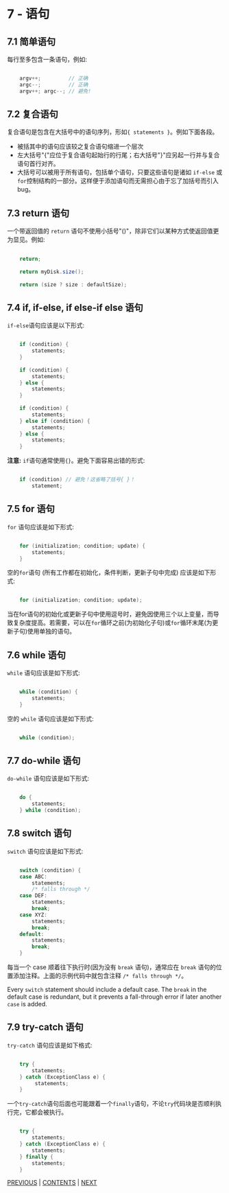 # 7 - 语句
## 7.1 简单语句
每行至多包含一条语句，例如:

```java

	argv++;         // 正确
	argc--;         // 正确  
	argv++; argc--; // 避免!

```

## 7.2 复合语句
复合语句是包含在大括号中的语句序列，形如`{ statements }`。例如下面各段。

- 被括其中的语句应该较之复合语句缩进一个层次
- 左大括号"{"应位于复合语句起始行的行尾；右大括号"}"应另起一行并与复合语句首行对齐。
- 大括号可以被用于所有语句，包括单个语句，只要这些语句是诸如 `if-else` 或 `for`控制结构的一部分。这样便于添加语句而无需担心由于忘了加括号而引入bug。

## 7.3 return 语句
一个带返回值的 `return` 语句不使用小括号"()"，除非它们以某种方式使返回值更为显见。例如:

```java
	
	return;
	
	return myDisk.size();
	
	return (size ? size : defaultSize);

```

## 7.4 if, if-else, if else-if else 语句
`if-else`语句应该是以下形式:

```java

	if (condition) {
	    statements;
	}
	
	if (condition) {
	    statements;
	} else {
	    statements;
	}
	
	if (condition) {
	    statements;
	} else if (condition) {
	    statements;
	} else {
	    statements;
	}

```

**注意:** `if`语句通常使用`{}`。避免下面容易出错的形式:

```java

	if (condition) // 避免！这省略了括号{ }！
	    statement;

```

## 7.5 for 语句
`for` 语句应该是如下形式:

```java

	for (initialization; condition; update) {
	    statements;
	}

```

空的`for`语句 (所有工作都在初始化，条件判断，更新子句中完成) 应该是如下形式:

```java

	for (initialization; condition; update);

```

当在for语句的初始化或更新子句中使用逗号时，避免因使用三个以上变量，而导致复杂度提高。若需要，可以在`for`循环之前(为初始化子句)或`for`循环末尾(为更新子句)使用单独的语句。

## 7.6 while 语句
`while` 语句应该是如下形式:

```java

	while (condition) {
	    statements;
	}

```

空的 `while` 语句应该是如下形式:

```java

	while (condition);

```

## 7.7 do-while 语句
`do-while` 语句应该是如下形式:

```java

	do {
	    statements;
	} while (condition);

```

## 7.8 switch 语句
`switch` 语句应该是如下形式:

```java

	switch (condition) {
	case ABC:
	    statements;
	    /* falls through */
	case DEF:
	    statements;
	    break;
	case XYZ:
	    statements;
	    break;
	default:
	    statements;
	    break;
	}

```

每当一个 case 顺着往下执行时(因为没有 `break` 语句)，通常应在 `break` 语句的位置添加注释。上面的示例代码中就包含注释 `/* falls through */`。

Every `switch` statement should include a default case. The `break` in the default case is redundant, but it prevents a fall-through error if later another `case` is added.

## 7.9 try-catch 语句
`try-catch` 语句应该是如下格式:

```java

	try {
	    statements;
	} catch (ExceptionClass e) {
	     statements;
	}

```

一个`try-catch`语句后面也可能跟着一个`finally`语句，不论`try`代码块是否顺利执行完，它都会被执行。

```java

	try {
	    statements;
	} catch (ExceptionClass e) {
	    statements;
	} finally {
	    statements;
	}

```


[PREVIOUS](page06.md) | [CONTENTS](SUMMARY.md) | [NEXT](page08.md)
